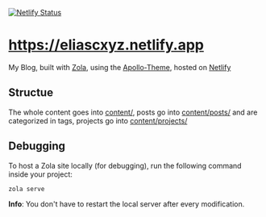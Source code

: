 [![Netlify Status](https://api.netlify.com/api/v1/badges/a00bc115-52d0-4af9-9975-5a908dd12bef/deploy-status)](https://app.netlify.com/sites/eliascxyz/deploys)

# https://eliascxyz.netlify.app

My Blog, built with [Zola](https://www.getzola.org/), using the [Apollo-Theme](https://github.com/not-matthias/apollo), hosted on [Netlify](https://www.netlify.com/)

## Structue

 The whole content goes into [content/](content/), posts go into [content/posts/](content/posts/) and are categorized in tags, projects go into [content/projects/](content/projects/)

## Debugging

To host a Zola site locally (for debugging), run the following command inside your project:

```
zola serve
```

**Info**: You don't have to restart the local server after every modification.
